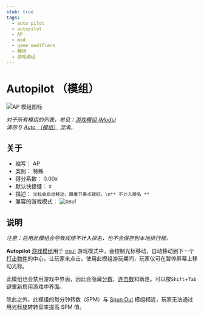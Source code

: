 ```yaml
---
stub: true
tags:
  - auto pilot
  - autopilot
  - AP
  - mod
  - game modifiers
  - 模组
  - 游戏模组
---
```


# Autopilot （模组）

![AP 模组图标](/wiki/shared/mods/AP.png "Auto Pilot (AP) 模组图标")

*对于所有模组的列表，参见：[游戏模组 (Mods)](/wiki/Game_modifier)*\
*请勿与 [Auto （模组）](/wiki/Game_modifier/Auto) 混淆。*

## 关于

- 缩写： AP
- 类别： 特殊
- 得分系数： 0.00x
- 默认快捷键： `X`
- 描述： `光标会自动移动，跟着节奏点就好。\n** 不计入排名 **`
- 兼容的游戏模式： ![][osu!]

## 说明

*注意：启用此模组会导致成绩不计入排名，也不会保存到本地排行榜。*

**Autopilot** [游戏模组](/wiki/Game_modifier)用于 [osu!](/wiki/Game_mode/osu!) 游戏模式中，会控制光标移动，自动移动到下一个[打击物件](/wiki/Hit_object)的中心，让玩家来点击。使用此模组游玩期间，玩家仅可在暂停屏幕上移动光标。

此模组也会禁用游戏中界面，因此会隐藏[分数](/wiki/Gameplay/Score)、[连击数](/wiki/Beatmapping/Combo)和断连。可以按`Shift`+`Tab` 键重新启用游戏中界面。

除此之外，此模组的每分钟转数（SPM）与 [Spun Out](/wiki/Game_modifier/Spun_Out) 模组相近，玩家无法通过用光标旋转转盘来提高 SPM 值。

[osu!]: /wiki/shared/mode/osu.png "osu!"
